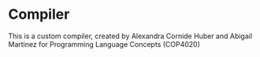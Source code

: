 # Compiler
This is a custom compiler, created
by Alexandra Cornide Huber and Abigail Martinez
for Programming Language Concepts (COP4020)
